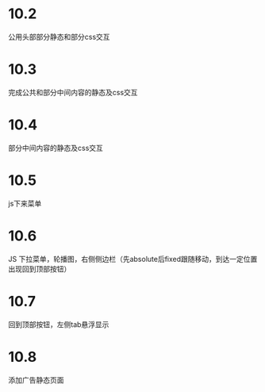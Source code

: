 # 10.2

公用头部部分静态和部分css交互

# 10.3
完成公共和部分中间内容的静态及css交互
# 10.4
部分中间内容的静态及css交互
# 10.5
js下来菜单
# 10.6
JS 下拉菜单，轮播图，右侧侧边栏（先absolute后fixed跟随移动，到达一定位置出现回到顶部按钮）
# 10.7
回到顶部按钮，左侧tab悬浮显示
# 10.8 
添加广告静态页面
